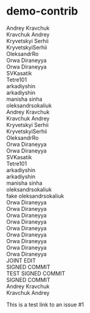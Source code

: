 # demo-contrib

Andrey Kravchuk  
Kravchuk Andrey  
Kryvetskyi Serhii  
KryvetskyiSerhii  
OleksandrRo  
Orwa Diraneyya  
Orwa Diraneyya  
SVKasatik  
Tetre101  
arkadiyshin  
arkadiyshin  
manisha sinha  
oleksandrsokaliuk  
Andrey Kravchuk  
Kravchuk Andrey  
Kryvetskyi Serhii  
KryvetskyiSerhii  
OleksandrRo  
Orwa Diraneyya  
Orwa Diraneyya  
SVKasatik  
Tetre101  
arkadiyshin  
arkadiyshin  
manisha sinha  
oleksandrsokaliuk  
fake oleksandrsokaliuk  
Orwa Diraneyya  
Orwa Diraneyya  
Orwa Diraneyya  
Orwa Diraneyya  
Orwa Diraneyya  
Orwa Diraneyya  
Orwa Diraneyya  
Orwa Diraneyya  
Orwa Diraneyya  
JOINT EDIT  
SIGNED COMMIT  
TEST SIGNED COMMIT  
SIGNED COMMIT  
Andrey Kravchuk   
Kravchuk Andrey   


This is a test link to an issue #1  
